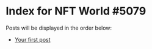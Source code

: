 # Index for NFT World #5079
Posts will be displayed in the order below:

- [Your first post](./001-first.md)

